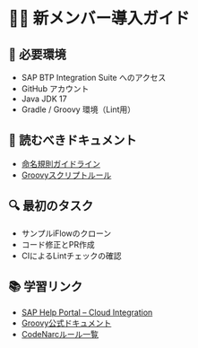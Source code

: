 # 🧑‍💻 新メンバー導入ガイド

## 💼 必要環境
- SAP BTP Integration Suite へのアクセス
- GitHub アカウント
- Java JDK 17
- Gradle / Groovy 環境（Lint用）

## 📗 読むべきドキュメント
- [命名規則ガイドライン](Naming-Conventions.md)
- [Groovyスクリプトルール](Groovy-Guidelines.md)

## 🔍 最初のタスク
- サンプルiFlowのクローン
- コード修正とPR作成
- CIによるLintチェックの確認

## 📚 学習リンク
- [SAP Help Portal – Cloud Integration](https://help.sap.com/viewer/product/CLOUD_INTEGRATION)
- [Groovy公式ドキュメント](https://groovy-lang.org/)
- [CodeNarcルール一覧](https://codenarc.github.io/CodeNarc/codenarc-rule-index.html)
